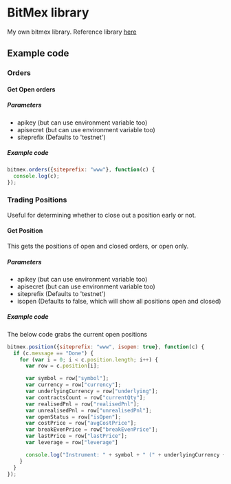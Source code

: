# BitMex library

My own bitmex library. Reference library [here](https://github.com/BitMEX/api-connectors/blob/master/official-http/node-request/index.js)

## Example code

### Orders

#### Get Open orders

##### Parameters

* apikey (but can use environment variable too)
* apisecret (but can use environment variable too)
* siteprefix (Defaults to 'testnet')

##### Example code

```javascript
bitmex.orders({siteprefix: "www"}, function(c) {
  console.log(c);
});
```

### Trading Positions

Useful for determining whether to close out a position early or not.

#### Get Position

This gets the positions of open and closed orders, or open only.

##### Parameters

* apikey (but can use environment variable too)
* apisecret (but can use environment variable too)
* siteprefix (Defaults to 'testnet')
* isopen (Defaults to false, which will show all positions open and closed)

##### Example code

The below code grabs the current open positions

```javascript
bitmex.position({siteprefix: "www", isopen: true}, function(c) {
  if (c.message == "Done") {
    for (var i = 0; i < c.position.length; i++) {
      var row = c.position[i];

      var symbol = row["symbol"];
      var currency = row["currency"];
      var underlyingCurrency = row["underlying"];
      var contractsCount = row["currentQty"];
      var realisedPnl = row["realisedPnl"];
      var unrealisedPnl = row["unrealisedPnl"];
      var openStatus = row["isOpen"];
      var costPrice = row["avgCostPrice"];
      var breakEvenPrice = row["breakEvenPrice"];
      var lastPrice = row["lastPrice"];
      var leverage = row["leverage"]

      console.log("Instrument: " + symbol + " (" + underlyingCurrency + " bought with " + currency + ") QTY=" + contractsCount.toString() + " Open=" + openStatus.toString() + " bought at=" + costPrice.toString() + " currently: " + lastPrice.toString() + " (P/L: Realised: " + (realisedPnl / 100000).toString() + " mBTC Unrealised: " + (unrealisedPnl / 100000).toString() + " mBTC)");
    }
  }
});
```
